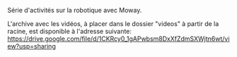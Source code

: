 Série d'activités sur la robotique avec Moway.

L'archive avec les vidéos, à placer dans le dossier "videos" à partir de la racine, est disponible à l'adresse suivante:
https://drive.google.com/file/d/1CKRcy0_1gAPwbsm8DxXfZdmSXWjtn6wt/view?usp=sharing

